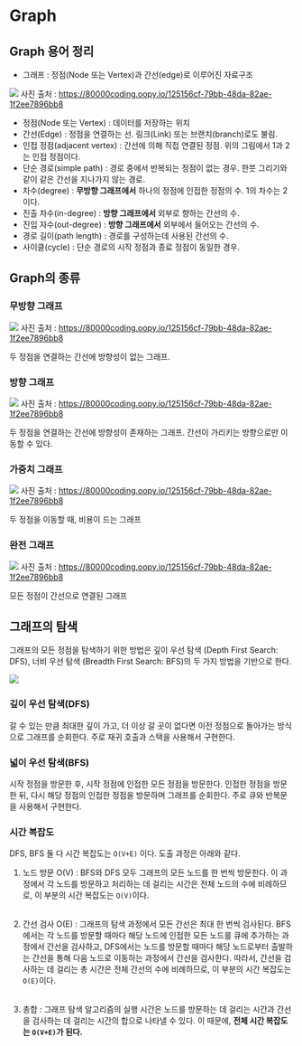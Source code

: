 # Graph

## Graph 용어 정리

* 그래프 : 정점(Node 또는 Vertex)과 간선(edge)로 이루어진 자료구조

![](https://oopy.lazyrockets.com/api/v2/notion/image?src=https%3A%2F%2Fs3-us-west-2.amazonaws.com%2Fsecure.notion-static.com%2Fa9d7ddb1-a0f5-4216-9410-f9624a2b5045%2Fgraph.drawio.png&blockId=d62d94fb-057e-4155-a47a-d23021dc99fe)
사진 출처 : https://80000coding.oopy.io/125156cf-79bb-48da-82ae-1f2ee7896bb8

* 정점(Node 또는 Vertex) : 데이터를 저장하는 위치
* 간선(Edge) : 정점을 연결하는 선. 링크(Link) 또는 브랜치(branch)로도 불림.
* 인접 정점(adjacent vertex) : 간선에 의해 직접 연결된 정점. 위의 그림에서 1과 2는 인접 정점이다.
* 단순 경로(simple path) : 경로 중에서 반복되는 정점이 없는 경우. 한붓 그리기와 같이 같은 간선을 지나가지 않는 경로.
* 차수(degree) : **무방향 그래프에서** 하나의 정점에 인접한 정점의 수. 1의 차수는 2이다.
* 진출 차수(in-degree) : **방향 그래프에서** 외부로 향하는 간선의 수.
* 진입 자수(out-degree) : **방향 그래프에서** 외부에서 들어오는 간선의 수.
* 경로 길이(path length) : 경로를 구성하는데 사용된 간선의 수.
* 사이클(cycle) : 단순 경로의 시작 정점과 종료 정점이 동일한 경우.

## Graph의 종류
### 무방향 그래프
![](https://oopy.lazyrockets.com/api/v2/notion/image?src=https%3A%2F%2Fs3-us-west-2.amazonaws.com%2Fsecure.notion-static.com%2Fb983dae3-b338-43c9-bf5c-fd6edef91571%2Fgraph.drawio_(1).png&blockId=52508f3f-57ab-45fd-a03b-f5547e05f9a4)
사진 출처 : https://80000coding.oopy.io/125156cf-79bb-48da-82ae-1f2ee7896bb8

두 정점을 연결하는 간선에 방향성이 없는 그래프.

### 방향 그래프
![](https://oopy.lazyrockets.com/api/v2/notion/image?src=https%3A%2F%2Fs3-us-west-2.amazonaws.com%2Fsecure.notion-static.com%2F3bace58d-2983-4408-b565-110e6d4c153b%2Fgraph.drawio_(3).png&blockId=47d27535-92be-422e-9295-a791ad6724f8)
사진 출처 : https://80000coding.oopy.io/125156cf-79bb-48da-82ae-1f2ee7896bb8

두 정점을 연결하는 간선에 방향성이 존재하는 그래프. 간선이 가리키는 방향으로만 이동할 수 있다.

### 가중치 그래프
![](https://oopy.lazyrockets.com/api/v2/notion/image?src=https%3A%2F%2Fs3-us-west-2.amazonaws.com%2Fsecure.notion-static.com%2Faa68e09b-4ab8-46db-ab4c-9aa8376dcd19%2Fgraph.drawio_(4).png&blockId=5606c54c-7e33-4713-8ddb-6d5492e23eff)
사진 출처 : https://80000coding.oopy.io/125156cf-79bb-48da-82ae-1f2ee7896bb8

두 정점을 이동할 때, 비용이 드는 그래프

### 완전 그래프
![](https://oopy.lazyrockets.com/api/v2/notion/image?src=https%3A%2F%2Fs3-us-west-2.amazonaws.com%2Fsecure.notion-static.com%2Fb1a535a1-0364-4613-a048-4e5fd852838a%2Fgraph.drawio_(5).png&blockId=c168a5aa-0076-47c0-ab1a-3f234fe9fe0d)
사진 출처 : https://80000coding.oopy.io/125156cf-79bb-48da-82ae-1f2ee7896bb8

모든 정점이 간선으로 연결된 그래프

## 그래프의 탐색
그래프의 모든 정점을 탐색하기 위한 방법은 깊이 우선 탐색 (Depth First Search: DFS), 너비 우선 탐색 (Breadth First Search: BFS)의 두 가지 방법을 기반으로 한다.

![](https://oopy.lazyrockets.com/api/v2/notion/image?src=https%3A%2F%2Fs3-us-west-2.amazonaws.com%2Fsecure.notion-static.com%2F044e3717-08a5-4f2e-baaf-06452d6d9bf4%2Fdfs_bfs.gif&blockId=19d33091-37f9-4dde-8400-bcbab6804bc9)

### 깊이 우선 탐색(DFS)
갈 수 있는 만큼 최대한 깊이 가고, 더 이상 갈 곳이 없다면 이전 정점으로 돌아가는 방식으로 그래프를 순회한다.
주로 재귀 호출과 스택을 사용해서 구현한다.

### 넓이 우선 탐색(BFS)
시작 정점을 방문한 후, 시작 정점에 인접한 모든 정점을 방문한다.
인접한 정점을 방문한 뒤, 다시 해당 정점의 인접한 정점을 방문하며 그래프를 순회한다.
주로 큐와 반복문을 사용해서 구현한다. 

### 시간 복잡도
DFS, BFS 둘 다 시간 복잡도는 `O(V+E)` 이다. 도출 과정은 아래와 같다.
1. 노드 방문 O(V) :
   BFS와 DFS 모두 그래프의 모든 노드를 한 번씩 방문한다. 
이 과정에서 각 노드를 방문하고 처리하는 데 걸리는 시간은 전체 노드의 수에 비례하므로, 이 부분의 시간 복잡도는
   `O(V)`이다.</br></br>

2. 간선 검사 O(E) : 그래프의 탐색 과정에서 모든 간선은 최대 한 번씩 검사된다.
BFS에서는 각 노드를 방문할 때마다 해당 노드에 인접한 모든 노드를 큐에 추가하는 과정에서 간선을 검사하고,
DFS에서는 노드를 방문할 때마다 해당 노드로부터 출발하는 간선을 통해 다음 노드로 이동하는 과정에서 간선을 검사한다.
따라서, 간선을 검사하는 데 걸리는 총 시간은 전체 간선의 수에 비례하므로, 이 부분의 시간 복잡도는
   `O(E)`이다.</br></br>

3. 총합 : 그래프 탐색 알고리즘의 실행 시간은 노드를 방문하는 데 걸리는 시간과 간선을 검사하는 데 걸리는 시간의 합으로 나타낼 수 있다.
이 때문에, **전체 시간 복잡도는 `O(V+E)`가 된다.**